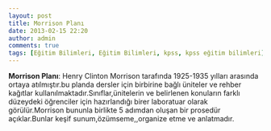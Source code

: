 ```yaml
---
layout: post
title: Morrison Planı
date: 2013-02-15 22:20
author: admin
comments: true
tags: [Eğitim Bilimleri, Eğitim Bilimleri, kpss, kpss eğitim bilimleri]
---
```

<strong>Morrison Planı</strong>: Henry Clinton Morrison tarafında 1925-1935 yılları arasında ortaya atılmıştır.bu planda dersler için birbirine bağlı üniteler ve rehber kağıtlar kullanılmaktadır.Sınıflar,ünitelerin ve belirlenen konuların farklı düzeydeki öğrenciler için hazırlandığı birer laboratuar olarak görülür.Morrison bununla birlikte 5 adımdan oluşan bir prosedür açıklar.Bunlar keşif
sunum,özümseme,,organize etme ve anlatmadır.
